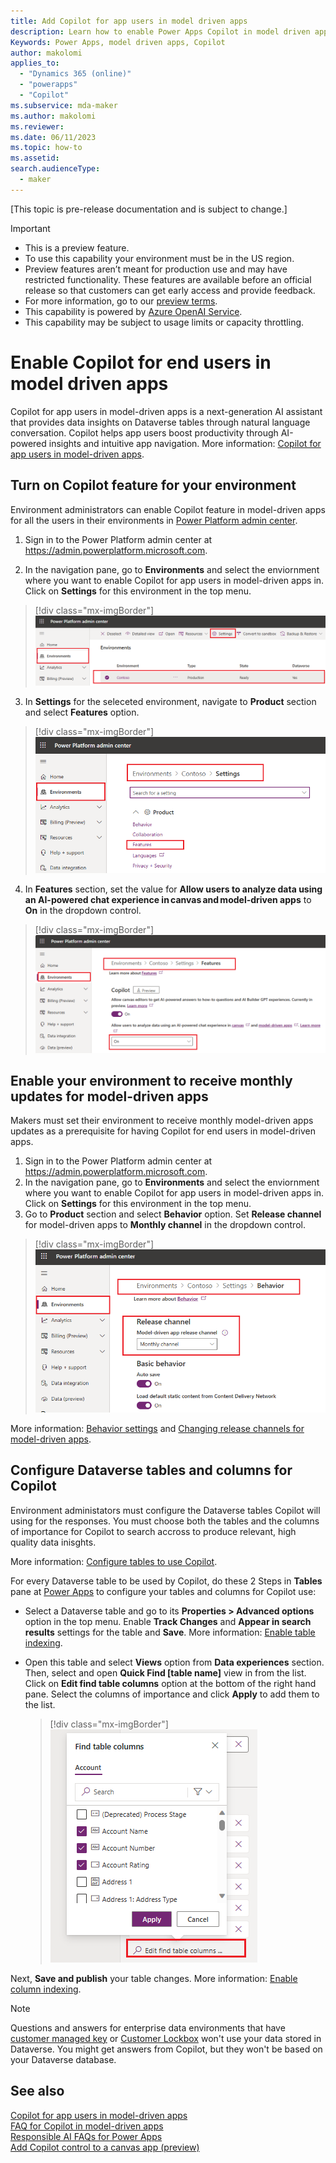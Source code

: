 ```yaml
---
title: Add Copilot for app users in model driven apps
description: Learn how to enable Power Apps Copilot in model driven apps for end users
Keywords: Power Apps, model driven apps, Copilot
author: makolomi
applies_to: 
  - "Dynamics 365 (online)"
  - "powerapps"
  - "Copilot"
ms.subservice: mda-maker
ms.author: makolomi
ms.reviewer: 
ms.date: 06/11/2023
ms.topic: how-to
ms.assetid: 
search.audienceType: 
  - maker
---
```

[This topic is pre-release documentation and is subject to change.]

> [!IMPORTANT]
>
> - This is a preview feature.
> - To use this capability your environment must be in the US region.
> - Preview features aren’t meant for production use and may have restricted functionality. These features are available before an official release so that customers can get early access and provide feedback.
> - For more information, go to our [preview terms](https://go.microsoft.com/fwlink/?linkid=2189520).
> - This capability is powered by [Azure OpenAI Service](/azure/cognitive-services/openai/overview).
> - This capability  may be subject to usage limits or capacity throttling.

# Enable Copilot for end users in model driven apps

Copilot for app users in model-driven apps is a next-generation AI assistant that provides data insights on Dataverse tables through natural language conversation. Copilot helps app users boost productivity through AI-powered insights and intuitive app navigation. More information: [Copilot for app users in model-driven apps](https://learn.microsoft.com/en-us/power-apps/maker/model-driven-apps/add-ai-copilot).

## Turn on Copilot feature for your environment
Environment administrators can enable Copilot feature in model-driven apps for all the users in their environments in [Power Platform admin center](https://admin.powerplatform.microsoft.com).

1. Sign in to the Power Platform admin center at https://admin.powerplatform.microsoft.com.

2. In the navigation pane, go to **Environments** and select the enviornment where you want to enable Copilot for app users in model-driven apps in. Click on **Settings** for this environment in the top menu.

  > [!div class="mx-imgBorder"]
  > ![Select environment Settings.](media/Environment_settings.png)
 
3. In **Settings** for the seleceted environment, navigate to **Product** section and select **Features** option.

  > [!div class="mx-imgBorder"]
  > ![Select Copilot feature for the environment.](media/Environment_features.png)

4. In **Features** section, set the value for **Allow users to analyze data using an AI-powered chat experience in canvas and model-driven apps** to **On** in the dropdown control.
   
  > [!div class="mx-imgBorder"]
  > ![Set Copilot feature ON for the envrironment](media/Copilot_for_apps_users_ON.png)

 
## Enable your environment to receive monthly updates for model-driven apps
Makers must set their environment to receive monthly model-driven apps updates as a prerequisite for having Copilot for end users in model-driven apps.
1. Sign in to the Power Platform admin center at https://admin.powerplatform.microsoft.com.
2. In the navigation pane, go to **Environments** and select the enviornment where you want to enable Copilot for app users in model-driven apps in. Click on **Settings** for this environment in the top menu.
3.  Go to **Product** section and select **Behavior** option.  Set **Release channel** for model-driven apps to **Monthly channel** in the dropdown control.
   
  > [!div class="mx-imgBorder"]
  > ![Set Release channel to Monthly channel for model driven apps](media/Behavior_release_channel.png)

 More information: [Behavior settings](/power-platform/admin/settings-behavior#settings) and [Changing release channels for model-driven apps](channel-change.md).
 
## Configure Dataverse tables and columns for Copilot 
   
Environment administators must configure the Dataverse tables Copilot will using for the responses. You must choose both the tables and the columns of importance for Copilot to search accross to produce relevant, high quality data inisghts.

More information: [Configure tables to use Copilot](https://learn.microsoft.com/en-us/power-apps/maker/data-platform/table-settings-for-copilot).

For every Dataverse table to be used by Copilot, do these 2 Steps in **Tables** pane at [Power Apps](https://make.powerapps.com/) to configure your tables and columns for Copilot use:

* Select a Dataverse table and go to its **Properties > Advanced options** option in the top menu. Enable **Track Changes** and **Appear in search results** settings for the table and **Save**. More information: [Enable table indexing](https://learn.microsoft.com/en-us/power-apps/maker/data-platform/table-settings-for-copilot#enable-indexing).
 

* Open this table and select **Views** option from **Data experiences** section. Then, select and open **Quick Find [table name]** view in from the list. Click on **Edit find table columns** option at the bottom of the right hand pane. Select the columns of importance and click **Apply** to add them to the list. 

  > [!div class="mx-imgBorder"]
  > ![Add table colummns to quick find view](media/Index_columns.png)

Next, **Save and publish** your table changes. More information: [Enable column indexing](https://learn.microsoft.com/en-us/power-apps/maker/data-platform/table-settings-for-copilot#configure-columns).

  > [!NOTE]
  > Questions and answers for enterprise data environments that have [customer managed key](/power-platform/admin/customer-managed-key) or [Customer Lockbox](/power-platform/admin/about-lockbox) won't use your data stored in Dataverse. You might get answers from Copilot, but they won't be based on your Dataverse database.

## See also
[Copilot for app users in model-driven apps](https://learn.microsoft.com/en-us/power-apps/maker/model-driven-apps/add-ai-copilot) <br />
[FAQ for Copilot in model-driven apps](../common/faqs-copilot-model-driven-app.md) <br />
[Responsible AI FAQs for Power Apps](../common/responsible-ai-overview.md) <br />
[Add Copilot control to a canvas app (preview)](../canvas-apps/add-ai-copilot.md)
